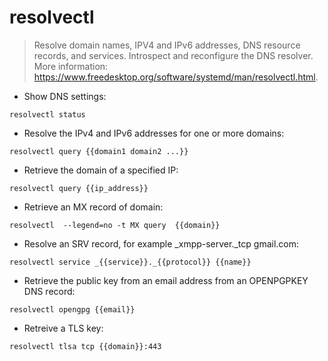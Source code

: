 # resolvectl

> Resolve domain names, IPV4 and IPv6 addresses, DNS resource records, and services.
> Introspect and reconfigure the DNS resolver.
> More information: <https://www.freedesktop.org/software/systemd/man/resolvectl.html>.

- Show DNS settings:

`resolvectl status`

- Resolve the IPv4 and IPv6 addresses for one or more domains:

`resolvectl query {{domain1 domain2 ...}}`

- Retrieve the domain of a specified IP:

`resolvectl query {{ip_address}}`

- Retrieve an MX record of domain:

`resolvectl  --legend=no -t MX query  {{domain}}`

- Resolve an SRV record, for example _xmpp-server._tcp gmail.com:

`resolvectl service _{{service}}._{{protocol}} {{name}}`

- Retrieve the public key from an email address from an OPENPGPKEY DNS record:

`resolvectl opengpg {{email}}`

- Retreive a TLS key:

`resolvectl tlsa tcp {{domain}}:443`
